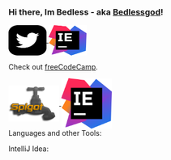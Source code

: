 ### Hi there, Im Bedless - aka [Bedlessgod][youtube]!
<!DOCTYPE HTML>
<html>
<div class="images">
<a href="https://twitter.com/Bedlesssgod" target="_blank">
 <img align="center" alt="twitter.com" src="./twitter.svg" width="75" height="60">
</a>
 
 <a href="https://www.jetbrains.com/idea/" target="_blank">
 <img align="center" alt="twitter.com" src="./idea.svg" width="75" height="60">
</a>
 
 <p>Check out <a href="https://www.freecodecamp.org/" target="_blank" rel="noopener noreferrer">freeCodeCamp</a>.</p>
 
<a href="https://www.spigotmc.org/resources/authors/bedlesssgod.1144926/">
<img align="center" alt="spigot.com" width="100" src="./spigot.png" />
</a> 
 
 <d href="https://www.jetbrains.com/idea/" target="_blank">
 <img align="center" alt="jetbrains.com" width="100" src="./idea.svg" />
 </d>

 </div>
</html>

<a align="left">
Languages and other Tools: 
 
 
IntelliJ Idea:
</a>

[youtube]: https://www.youtube.com/channel/UCf4GeEdUXZQsGjN5XBgdm-Q
[spigot]: https://www.spigotmc.org/resources/authors/bedlesssgod.1144926/
[Download]: https://www.jetbrains.com/idea/download
